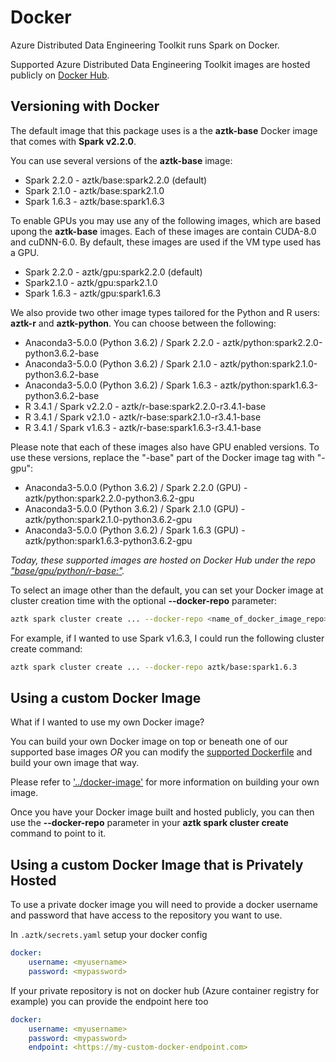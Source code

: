 # Docker
Azure Distributed Data Engineering Toolkit runs Spark on Docker.

Supported Azure Distributed Data Engineering Toolkit images are hosted publicly on [Docker Hub](https://hub.docker.com/r/aztk/base/tags).

## Versioning with Docker
The default image that this package uses is a the __aztk-base__ Docker image that comes with **Spark v2.2.0**.

You can use several versions of the __aztk-base__ image:
- Spark 2.2.0 - aztk/base:spark2.2.0 (default)
- Spark 2.1.0 - aztk/base:spark2.1.0
- Spark 1.6.3 - aztk/base:spark1.6.3

To enable GPUs you may use any of the following images, which are based upong the __aztk-base__ images. Each of these images are contain CUDA-8.0 and cuDNN-6.0. By default, these images are used if the VM type used has a GPU.
- Spark 2.2.0 - aztk/gpu:spark2.2.0 (default)
- Spark2.1.0 - aztk/gpu:spark2.1.0
- Spark 1.6.3 - aztk/gpu:spark1.6.3

We also provide two other image types tailored for the Python and R users: __aztk-r__ and __aztk-python__. You can choose between the following:
- Anaconda3-5.0.0 (Python 3.6.2) / Spark 2.2.0 - aztk/python:spark2.2.0-python3.6.2-base
- Anaconda3-5.0.0 (Python 3.6.2) / Spark 2.1.0 - aztk/python:spark2.1.0-python3.6.2-base
- Anaconda3-5.0.0 (Python 3.6.2) / Spark 1.6.3 - aztk/python:spark1.6.3-python3.6.2-base
- R 3.4.1 / Spark v2.2.0 - aztk/r-base:spark2.2.0-r3.4.1-base
- R 3.4.1 / Spark v2.1.0 - aztk/r-base:spark2.1.0-r3.4.1-base
- R 3.4.1 / Spark v1.6.3 - aztk/r-base:spark1.6.3-r3.4.1-base


Please note that each of these images also have GPU enabled versions. To use these versions, replace the "-base" part of the Docker image tag with "-gpu":
- Anaconda3-5.0.0 (Python 3.6.2) / Spark 2.2.0 (GPU) - aztk/python:spark2.2.0-python3.6.2-gpu
- Anaconda3-5.0.0 (Python 3.6.2) / Spark 2.1.0 (GPU) - aztk/python:spark2.1.0-python3.6.2-gpu
- Anaconda3-5.0.0 (Python 3.6.2) / Spark 1.6.3 (GPU) - aztk/python:spark1.6.3-python3.6.2-gpu

*Today, these supported images are hosted on Docker Hub under the repo ["base/gpu/python/r-base:<tag>"](https://hub.docker.com/r/aztk).*

To select an image other than the default, you can set your Docker image at cluster creation time with the optional **--docker-repo** parameter:

```sh
aztk spark cluster create ... --docker-repo <name_of_docker_image_repo>
```

For example, if I wanted to use Spark v1.6.3, I could run the following cluster create command:
```sh
aztk spark cluster create ... --docker-repo aztk/base:spark1.6.3
```

## Using a custom Docker Image
What if I wanted to use my own Docker image?

You can build your own Docker image on top or beneath one of our supported base images _OR_ you can modify the [supported Dockerfile](../docker-image) and build your own image that way.

Please refer to ['../docker-image'](../docker-image) for more information on building your own image.

Once you have your Docker image built and hosted publicly, you can then use the **--docker-repo** parameter in your **aztk spark cluster create** command to point to it.

## Using a custom Docker Image that is Privately Hosted

To use a private docker image you will need to provide a docker username and password that have access to the repository you want to use.

In `.aztk/secrets.yaml` setup your docker config
```yaml
docker:
    username: <myusername>
    password: <mypassword>
```

If your private repository is not on docker hub (Azure container registry for example) you can provide the endpoint here too
```yaml
docker:
    username: <myusername>
    password: <mypassword>
    endpoint: <https://my-custom-docker-endpoint.com>
```
